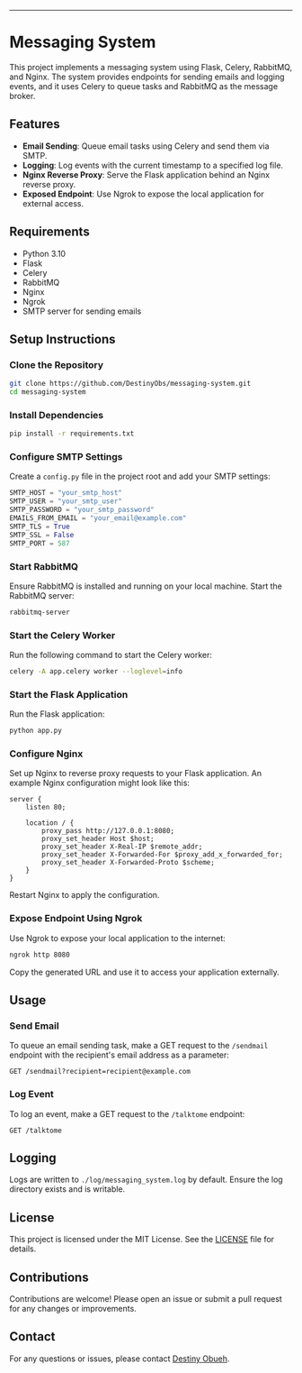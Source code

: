 ---

# Messaging System

This project implements a messaging system using Flask, Celery, RabbitMQ, and Nginx. The system provides endpoints for sending emails and logging events, and it uses Celery to queue tasks and RabbitMQ as the message broker.

## Features

- **Email Sending**: Queue email tasks using Celery and send them via SMTP.
- **Logging**: Log events with the current timestamp to a specified log file.
- **Nginx Reverse Proxy**: Serve the Flask application behind an Nginx reverse proxy.
- **Exposed Endpoint**: Use Ngrok to expose the local application for external access.

## Requirements

- Python 3.10
- Flask
- Celery
- RabbitMQ
- Nginx
- Ngrok
- SMTP server for sending emails

## Setup Instructions

### Clone the Repository

```bash
git clone https://github.com/DestinyObs/messaging-system.git
cd messaging-system
```

### Install Dependencies

```bash
pip install -r requirements.txt
```

### Configure SMTP Settings

Create a `config.py` file in the project root and add your SMTP settings:

```python
SMTP_HOST = "your_smtp_host"
SMTP_USER = "your_smtp_user"
SMTP_PASSWORD = "your_smtp_password"
EMAILS_FROM_EMAIL = "your_email@example.com"
SMTP_TLS = True
SMTP_SSL = False
SMTP_PORT = 587
```

### Start RabbitMQ

Ensure RabbitMQ is installed and running on your local machine. Start the RabbitMQ server:

```bash
rabbitmq-server
```

### Start the Celery Worker

Run the following command to start the Celery worker:

```bash
celery -A app.celery worker --loglevel=info
```

### Start the Flask Application

Run the Flask application:

```bash
python app.py
```

### Configure Nginx

Set up Nginx to reverse proxy requests to your Flask application. An example Nginx configuration might look like this:

```nginx
server {
    listen 80;

    location / {
        proxy_pass http://127.0.0.1:8080;
        proxy_set_header Host $host;
        proxy_set_header X-Real-IP $remote_addr;
        proxy_set_header X-Forwarded-For $proxy_add_x_forwarded_for;
        proxy_set_header X-Forwarded-Proto $scheme;
    }
}
```

Restart Nginx to apply the configuration.

### Expose Endpoint Using Ngrok

Use Ngrok to expose your local application to the internet:

```bash
ngrok http 8080
```

Copy the generated URL and use it to access your application externally.

## Usage

### Send Email

To queue an email sending task, make a GET request to the `/sendmail` endpoint with the recipient's email address as a parameter:

```
GET /sendmail?recipient=recipient@example.com
```

### Log Event

To log an event, make a GET request to the `/talktome` endpoint:

```
GET /talktome
```

## Logging

Logs are written to `./log/messaging_system.log` by default. Ensure the log directory exists and is writable.

## License

This project is licensed under the MIT License. See the [LICENSE](LICENSE) file for details.

## Contributions

Contributions are welcome! Please open an issue or submit a pull request for any changes or improvements.

## Contact

For any questions or issues, please contact [Destiny Obueh](mailto:destinyobueh14@gmail.com).

